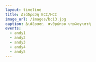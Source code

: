 ```yaml
---
layout: timeline 
title: Διάδραση BCI/HCI
image_url: /images/bci3.jpg
caption: Διάδραση  ανθρώπου υπολογιστή
events:
  - andy1
  - andy2
  - andy3
  - andy4
  - andy5
---
```

